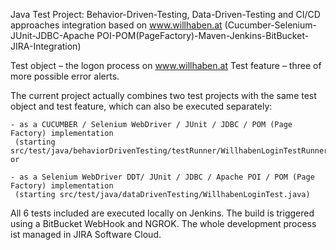 Java Test Project:
Behavior-Driven-Testing, Data-Driven-Testing and CI/CD approaches integration based on www.willhaben.at
(Cucumber-Selenium-JUnit-JDBC-Apache POI-POM(PageFactory)-Maven-Jenkins-BitBucket-JIRA-Integration)

Test object – the logon process on www.willhaben.at
Test feature – three of more possible error alerts.

The current project actually combines two test projects with the same test object and test feature,
which can also be executed separately:

    - as a CUCUMBER / Selenium WebDriver / JUnit / JDBC / POM (Page Factory) implementation
     (starting src/test/java/behaviorDrivenTesting/testRunner/WillhabenLoginTestRunner.java) or
     
    - as a Selenium WebDriver DDT/ JUnit / JDBC / Apache POI / POM (Page Factory) implementation
     (starting src/test/java/dataDrivenTesting/WillhabenLoginTest.java)
     
 All 6 tests included are executed locally on Jenkins. The build is triggered using a BitBucket WebHook and NGROK.
 The whole development process ist managed in JIRA Software Cloud.